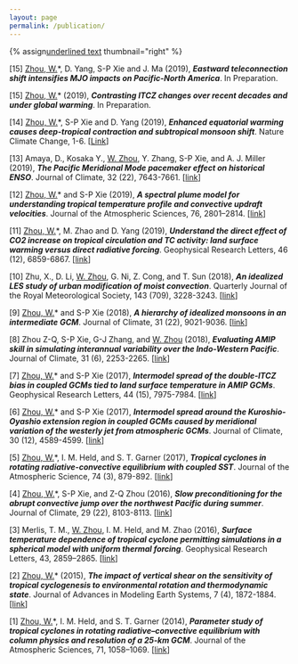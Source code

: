 ```yaml
---
layout: page
permalink: /publication/
---     
```

{% assign<span style="text-decoration: underline">underlined text</span> thumbnail="right" %}

[15] <span style="text-decoration: underline">Zhou, W.</span>*, D. Yang, S-P Xie and J. Ma (2019), _**Eastward teleconnection shift intensifies MJO impacts on Pacific-North America**_. In Preparation.

[15] <span style="text-decoration: underline">Zhou, W.</span>* (2019), _**Contrasting ITCZ changes over recent decades and under global warming**_. In Preparation.

[14] <span style="text-decoration: underline">Zhou, W.</span>*, S-P Xie and D. Yang (2019), _**Enhanced equatorial warming causes deep-tropical contraction and subtropical monsoon shift**_. Nature Climate Change, 1-6. [[Link](https://www.nature.com/articles/s41558-019-0603-9)]

[13] Amaya, D., Kosaka Y., <span style="text-decoration: underline">W. Zhou</span>, Y. Zhang, S-P Xie, and A. J. Miller (2019), _**The Pacific Meridional Mode pacemaker effect on historical ENSO**_. Journal of Climate, 32 (22), 7643-7661. [[link](https://journals.ametsoc.org/doi/abs/10.1175/JCLI-D-19-0040.1?af=R&mobileUi=0)]

[12] <span style="text-decoration: underline">Zhou, W.</span>* and S-P Xie (2019), _**A spectral plume model for understanding tropical temperature profile and convective updraft velocities**_. Journal of the Atmospheric Sciences, 76, 2801–2814. [[link](https://journals.ametsoc.org/doi/abs/10.1175/JAS-D-18-0330.1?af=R&mobileUi=0)]

[11] <span style="text-decoration: underline">Zhou, W.</span>*, M. Zhao and D. Yang (2019), _**Understand the direct effect of CO2 increase on tropical circulation and TC activity: land surface warming versus direct radiative forcing**_. Geophysical Research Letters, 46 (12), 6859-6867. [[link](https://agupubs.onlinelibrary.wiley.com/doi/abs/10.1029/2019GL082865)]

[10] Zhu, X., D. Li, <span style="text-decoration: underline">W. Zhou</span>, G. Ni, Z. Cong, and T. Sun (2018), _**An idealized LES study of urban modification of moist convection**_. Quarterly Journal of the Royal Meteorological Society, 143 (709), 3228-3243. [[link](https://rmets.onlinelibrary.wiley.com/doi/abs/10.1002/qj.3176)]

[9] <span style="text-decoration: underline">Zhou, W.</span>* and S-P Xie (2018), _**A hierarchy of idealized monsoons in an intermediate GCM**_. Journal of Climate, 31 (22), 9021-9036. [[link](https://journals.ametsoc.org/doi/full/10.1175/JCLI-D-18-0084.1)]

[8] Zhou Z-Q, S-P Xie, G-J Zhang, and <span style="text-decoration: underline">W. Zhou</span> (2018), _**Evaluating AMIP skill in simulating interannual variability over the Indo-Western Pacific**_. Journal of Climate, 31 (6), 2253-2265.  [[link](https://journals.ametsoc.org/doi/full/10.1175/JCLI-D-17-0123.1)]

[7] <span style="text-decoration: underline">Zhou, W.</span>* and S-P Xie (2017), _**Intermodel spread of the double‐ITCZ bias in coupled GCMs tied to land surface temperature in AMIP GCMs**_. Geophysical Research Letters, 44 (15), 7975-7984. [[link](https://agupubs.onlinelibrary.wiley.com/doi/full/10.1002/2017GL074377)]

[6] <span style="text-decoration: underline">Zhou, W.</span>* and S-P Xie (2017), _**Intermodel spread around the Kuroshio-Oyashio extension region in coupled GCMs caused by meridional variation of the westerly jet from atmospheric GCMs**_. Journal of Climate, 30 (12), 4589-4599. [[link](https://journals.ametsoc.org/doi/full/10.1175/JCLI-D-16-0831.1)]

[5] <span style="text-decoration: underline">Zhou, W.</span>*, I. M. Held, and S. T. Garner (2017), _**Tropical cyclones in rotating radiative-convective equilibrium with coupled SST**_. Journal of the Atmospheric Science, 74 (3), 879-892. [[link](https://journals.ametsoc.org/doi/full/10.1175/JCLI-D-16-0831.1)]

[4] <span style="text-decoration: underline">Zhou, W.</span>*, S-P Xie, and Z-Q Zhou (2016), _**Slow preconditioning for the abrupt convective jump over the northwest Pacific during summer**_. Journal of Climate, 29 (22), 8103-8113. [[link](https://journals.ametsoc.org/doi/10.1175/JCLI-D-16-0342.1?mobileUi=0)]

[3] Merlis, T. M., <span style="text-decoration: underline">W. Zhou</span>, I. M. Held, and M. Zhao (2016), _**Surface temperature dependence of tropical cyclone permitting simulations in a spherical model with uniform thermal forcing**_. Geophysical Research Letters, 43, 2859–2865. [[link](https://agupubs.onlinelibrary.wiley.com/doi/full/10.1002/2016GL067730)]

[2] <span style="text-decoration: underline">Zhou, W.</span>* (2015), _**The impact of vertical shear on the sensitivity of tropical cyclogenesis to environmental rotation and thermodynamic state**_. Journal of Advances in Modeling Earth Systems, 7 (4), 1872-1884. [[link](https://agupubs.onlinelibrary.wiley.com/doi/full/10.1002/2015MS000543)]

[1] <span style="text-decoration: underline">Zhou, W.</span>*, I. M. Held, and S. T. Garner (2014), _**Parameter study of tropical cyclones in rotating radiative–convective equilibrium with column physics and resolution of a 25-km GCM**_. Journal of the Atmospheric Sciences, 71, 1058–1069. [[link](https://journals.ametsoc.org/doi/10.1175/JAS-D-13-0190.1?mobileUi=0)]


<!---
{% for pub in site.data.cv.publications %}
<!-- {% if pub.image %}
{% include image.html url=pub.image caption="" height="80px" align=thumbnail %}
{% endif %}
{{pub.author}}<br />
<span style="text-decoration: underline">{{pub.title}}</span><br />
*{{pub.journal}}*
{% if pub.note %} *({{pub.note}})*
{% endif %} *{{pub.year}}*  [[web]({% if pub.internal %}{{pub.url | prepend: site.baseurl}}{% else %}{{pub.url}}{% endif %})] {% if pub.doi %}[[doi]({{pub.doi}})]{% endif %}
{% endfor %}
**Algorithms & perceptual analysis for interactive free viewpoint image-based navigation** [[web]({{ "/research/thesis/" | prepend: site.baseurl}})]<br />
*Adviser: [George Drettakis](http://www-sop.inria.fr/members/George.Drettakis)* <br />
[INRIA](http://www.inria.fr/sophia), 2014
-->




